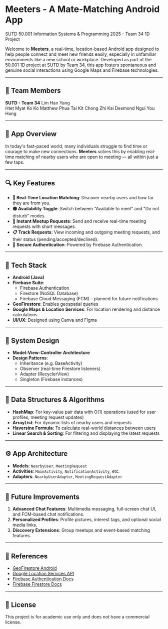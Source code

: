 # Meeters - A Mate-Matching Android App

SUTD 50.001 Information Systems & Programming 2025 - Team 34 1D Project

Welcome to **Meeters**, a real-time, location-based Android app designed to help people connect and meet new friends easily, especially in unfamiliar environments like a new school or workplace. Developed as part of the 50.001 1D project at SUTD by Team 34, this app fosters spontaneous and genuine social interactions using Google Maps and Firebase technologies.

---
## 👥 Team Members

**SUTD - Team 34**
Lim Han Yang   
Htet Myat Ko Ko
Matthew Phua Tai Kit
Chong Zhi Kai
Desmond Ngui You Hong

---

## 📱 App Overview

In today's fast-paced world, many individuals struggle to find time or courage to make new connections. **Meeters** solves this by enabling real-time matching of nearby users who are open to meeting — all within just a few taps.

---

## 🔍 Key Features

- **📍 Real-Time Location Matching**: Discover nearby users and how far they are from you.
- **🟢 Availability Toggle**: Switch between "Available to meet" and "Do not disturb" modes.
- **📩 Instant Meetup Requests**: Send and receive real-time meeting requests with short messages.
- **📋 Track Requests**: View incoming and outgoing meeting requests, and their status (pending/accepted/declined).
- **🔐 Secure Authentication**: Powered by Firebase Authentication.

---

## 🧱 Tech Stack

- **Android (Java)**
- **Firebase Suite**:
  - Firebase Authentication
  - Firestore (NoSQL Database)
  - Firebase Cloud Messaging (FCM) – planned for future notifications
- **GeoFirestore**: Enables geospatial queries
- **Google Maps & Location Services**: For location rendering and distance calculations
- **UI/UX**: Designed using Canva and Figma

---

## 📐 System Design

- **Model-View-Controller Architecture**
- **Design Patterns**:
  - Inheritance (e.g. BaseActivity)
  - Observer (real-time Firestore listeners)
  - Adapter (RecyclerView)
  - Singleton (Firebase instances)

---

## 🧠 Data Structures & Algorithms

- **HashMap**: For key-value pair data with O(1) operations (used for user profiles, meeting request updates)
- **ArrayList**: For dynamic lists of nearby users and requests
- **Haversine Formula**: To calculate real-world distances between users
- **Linear Search & Sorting**: For filtering and displaying the latest requests

---

## ⚙️ App Architecture

- **Models**: `NearbyUser`, `MeetingRequest`
- **Activities**: `MainActivity`, `NotificationActivity`, etc.
- **Adapters**: `NearbyUserAdapter`, `MeetingRequestAdapter`

---

## 🧪 Future Improvements

1. **Advanced Chat Features**: Multimedia messaging, full-screen chat UI, and FCM-based chat notifications.
2. **Personalized Profiles**: Profile pictures, interest tags, and optional social media links.
3. **Discovery Extensions**: Group meetups and event-based matching features.


---

## 📎 References

- [GeoFirestore Android](https://github.com/imperiumlabs/GeoFirestore-Android)
- [Google Location Services API](https://developers.google.com/location-context/fused-location-provider)
- [Firebase Authentication Docs](https://firebase.google.com/docs/auth)
- [Firebase Firestore Docs](https://firebase.google.com/docs/firestore)

---

## 📜 License

This project is for academic use only and does not have a commercial license.




